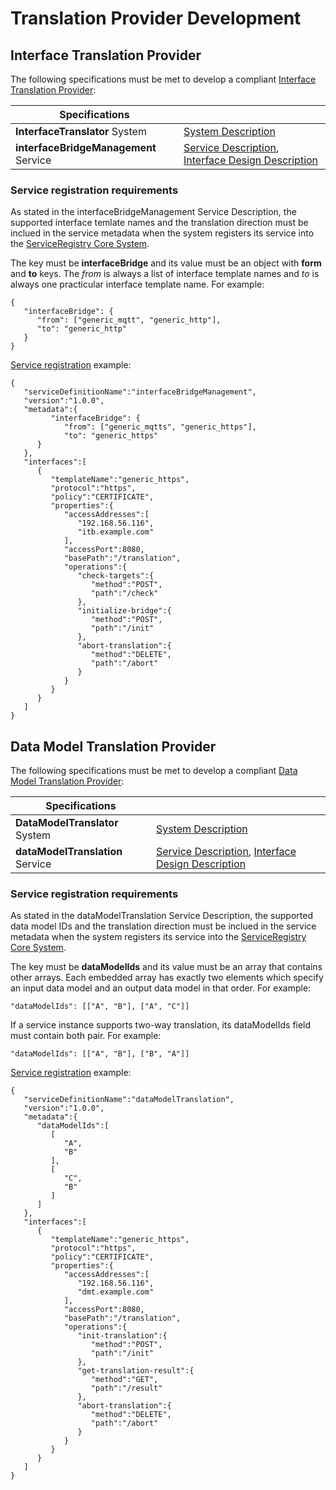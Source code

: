 # Translation Provider Development

## Interface Translation Provider

The following specifications must be met to develop a compliant [Interface Translation Provider](./translation_providers.md#interface-translation-providers):

| Specifications |     |
| -------------- | --- |
| **InterfaceTranslator** System | [System Description](../../assets/sysd/5_1_0/InterfaceTranslator_sysd.pdf) |
| **interfaceBridgeManagement** Service | [Service Description](../../assets/sd/5_1_0/interfaceBridgeManagement_sd.pdf), [Interface Design Description](../../api/add-on/interfaceBridgeManagement-generic-http.md) |

### Service registration requirements

As stated in the interfaceBridgeManagement Service Description, the supported interface temlate names and the translation direction must be inclued in the service metadata when the system registers its service into the [ServiceRegistry Core System](../../core_systems/service_registry.md).

The key must be **interfaceBridge** and its value must be an object with **form** and **to** keys. The _from_ is always a list of interface template names and _to_ is always one practicular interface template name. For example:

```
{
   "interfaceBridge": {
      "from": ["generic_mqtt", "generic_http"],
      "to": "generic_http"
   }
}
```

[Service registration](../../core_systems/service_registry.md#servicediscovery) example:

```
{
   "serviceDefinitionName":"interfaceBridgeManagement",
   "version":"1.0.0",
   "metadata":{
         "interfaceBridge": {
            "from": ["generic_mqtts", "generic_https"],
            "to": "generic_https"
      }
   },
   "interfaces":[
      {
         "templateName":"generic_https",
         "protocol":"https",
         "policy":"CERTIFICATE",
         "properties":{
            "accessAddresses":[
               "192.168.56.116",
               "itb.example.com"
            ],
            "accessPort":8080,
            "basePath":"/translation",
            "operations":{
               "check-targets":{
                  "method":"POST",
                  "path":"/check"
               },
               "initialize-bridge":{
                  "method":"POST",
                  "path":"/init"
               },
               "abort-translation":{
                  "method":"DELETE",
                  "path":"/abort"
               }
            }
         }
      }
   ]
}
```

## Data Model Translation Provider

The following specifications must be met to develop a compliant [Data Model Translation Provider](./translation_providers.md#data-model-translation-providers):

| Specifications |     |
| -------------- | --- |
| **DataModelTranslator** System | [System Description](../../assets/sysd/5_1_0/DataModelTranslator_sysd.pdf) |
| **dataModelTranslation** Service | [Service Description](../../assets/sd/5_1_0/dataModelTranslation_sd.pdf), [Interface Design Description](../../api/add-on/dataModelTranslation-generic-http.md) |

### Service registration requirements

As stated in the dataModelTranslation Service Description, the supported data model IDs and the translation direction must be inclued in the service metadata when the system registers its service into the [ServiceRegistry Core System](../../core_systems/service_registry.md).

The key must be **dataModelIds** and its value must be an array that contains other arrays. Each embedded array has exactly two elements which specify an input data model and an output data model in that order. For example:

```
"dataModelIds": [["A", "B"], ["A", "C"]]
```

If a service instance supports two-way translation, its dataModelIds field must contain both
pair. For example:

```
"dataModelIds": [["A", "B"], ["B", "A"]]
```

[Service registration](../../core_systems/service_registry.md#servicediscovery) example:

```
{
   "serviceDefinitionName":"dataModelTranslation",
   "version":"1.0.0",
   "metadata":{
      "dataModelIds":[
         [
            "A",
            "B"
         ],
         [
            "C",
            "B"
         ]
      ]
   },
   "interfaces":[
      {
         "templateName":"generic_https",
         "protocol":"https",
         "policy":"CERTIFICATE",
         "properties":{
            "accessAddresses":[
               "192.168.56.116",
               "dmt.example.com"
            ],
            "accessPort":8080,
            "basePath":"/translation",
            "operations":{
               "init-translation":{
                  "method":"POST",
                  "path":"/init"
               },
               "get-translation-result":{
                  "method":"GET",
                  "path":"/result"
               },
               "abort-translation":{
                  "method":"DELETE",
                  "path":"/abort"
               }
            }
         }
      }
   ]
}
```